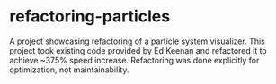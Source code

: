 # refactoring-particles
A project showcasing refactoring of a particle system visualizer. This project took existing code provided by Ed Keenan and refactored it to achieve ~375% speed increase. Refactoring was done explicitly for optimization, not maintainability. 
